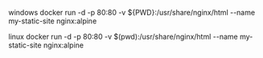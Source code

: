 windows
docker run -d -p 80:80 -v ${PWD}:/usr/share/nginx/html --name my-static-site nginx:alpine

linux
docker run -d -p 80:80 -v $(pwd):/usr/share/nginx/html --name my-static-site nginx:alpine
